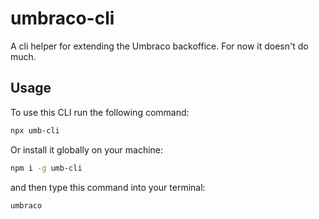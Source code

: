 # umbraco-cli

A cli helper for extending the Umbraco backoffice.
For now it doesn't do much.

## Usage

To use this CLI run the following command:

```sh
npx umb-cli
```

Or install it globally on your machine:

```sh
npm i -g umb-cli
```

and then type this command into your terminal:

```sh
umbraco
```
